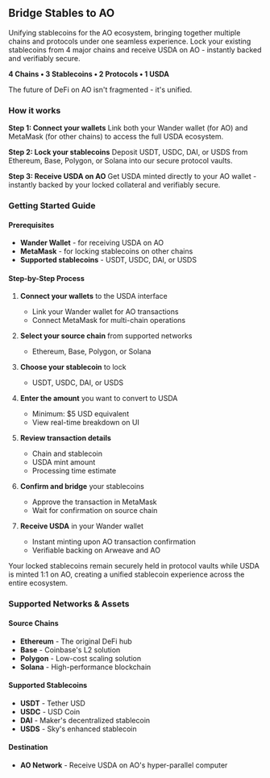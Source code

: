 ## Bridge Stables to AO

Unifying stablecoins for the AO ecosystem, bringing together multiple chains and protocols under one seamless experience. Lock your existing stablecoins from 4 major chains and receive USDA on AO - instantly backed and verifiably secure.

**4 Chains • 3 Stablecoins • 2 Protocols • 1 USDA**

The future of DeFi on AO isn't fragmented - it's unified.

### How it works

**Step 1: Connect your wallets** Link both your Wander wallet (for AO) and MetaMask (for other chains) to access the full USDA ecosystem.

**Step 2: Lock your stablecoins** Deposit USDT, USDC, DAI, or USDS from Ethereum, Base, Polygon, or Solana into our secure protocol vaults.

**Step 3: Receive USDA on AO** Get USDA minted directly to your AO wallet - instantly backed by your locked collateral and verifiably secure.

### Getting Started Guide

#### Prerequisites

- **Wander Wallet** - for receiving USDA on AO
- **MetaMask** - for locking stablecoins on other chains
- **Supported stablecoins** - USDT, USDC, DAI, or USDS

#### Step-by-Step Process

1.  **Connect your wallets** to the USDA interface

    - Link your Wander wallet for AO transactions
    - Connect MetaMask for multi-chain operations

2.  **Select your source chain** from supported networks

    - Ethereum, Base, Polygon, or Solana

3.  **Choose your stablecoin** to lock

    - USDT, USDC, DAI, or USDS

4.  **Enter the amount** you want to convert to USDA

    - Minimum: $5 USD equivalent
    - View real-time breakdown on UI

5.  **Review transaction details**

    - Chain and stablecoin
    - USDA mint amount
    - Processing time estimate

6.  **Confirm and bridge** your stablecoins

    - Approve the transaction in MetaMask
    - Wait for confirmation on source chain

7.  **Receive USDA** in your Wander wallet

    - Instant minting upon AO transaction confirmation
    - Verifiable backing on Arweave and AO

Your locked stablecoins remain securely held in protocol vaults while USDA is minted 1:1 on AO, creating a unified stablecoin experience across the entire ecosystem.

### Supported Networks & Assets

#### Source Chains

- **Ethereum** - The original DeFi hub
- **Base** - Coinbase's L2 solution
- **Polygon** - Low-cost scaling solution
- **Solana** - High-performance blockchain

#### Supported Stablecoins

- **USDT** - Tether USD
- **USDC** - USD Coin
- **DAI** - Maker's decentralized stablecoin
- **USDS** - Sky's enhanced stablecoin

#### Destination

- **AO Network** - Receive USDA on AO's hyper-parallel computer
